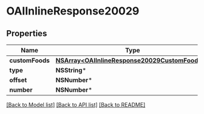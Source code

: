 # OAIInlineResponse20029

## Properties
Name | Type | Description | Notes
------------ | ------------- | ------------- | -------------
**customFoods** | [**NSArray&lt;OAIInlineResponse20029CustomFoods&gt;***](OAIInlineResponse20029CustomFoods.md) |  | 
**type** | **NSString*** |  | 
**offset** | **NSNumber*** |  | 
**number** | **NSNumber*** |  | 

[[Back to Model list]](../README.md#documentation-for-models) [[Back to API list]](../README.md#documentation-for-api-endpoints) [[Back to README]](../README.md)


